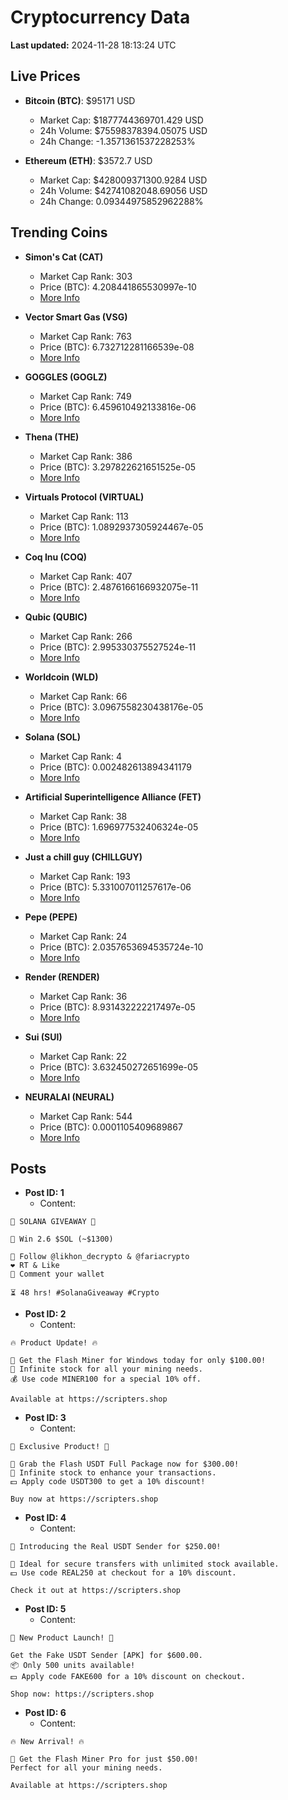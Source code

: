 # Cryptocurrency Data

**Last updated:** 2024-11-28 18:13:24 UTC

## Live Prices
- **Bitcoin (BTC)**: $95171 USD
  - Market Cap: $1877744369701.429 USD
  - 24h Volume: $75598378394.05075 USD
  - 24h Change: -1.3571361537228253%

- **Ethereum (ETH)**: $3572.7 USD
  - Market Cap: $428009371300.9284 USD
  - 24h Volume: $42741082048.69056 USD
  - 24h Change: 0.09344975852962288%

## Trending Coins
- **Simon's Cat (CAT)**
  - Market Cap Rank: 303
  - Price (BTC): 4.208441865530997e-10
  - [More Info](https://www.coingecko.com/en/coins/simons-cat)

- **Vector Smart Gas (VSG)**
  - Market Cap Rank: 763
  - Price (BTC): 6.732712281166539e-08
  - [More Info](https://www.coingecko.com/en/coins/vector-smart-gas)

- **GOGGLES (GOGLZ)**
  - Market Cap Rank: 749
  - Price (BTC): 6.459610492133816e-06
  - [More Info](https://www.coingecko.com/en/coins/goggles)

- **Thena (THE)**
  - Market Cap Rank: 386
  - Price (BTC): 3.297822621651525e-05
  - [More Info](https://www.coingecko.com/en/coins/thena)

- **Virtuals Protocol (VIRTUAL)**
  - Market Cap Rank: 113
  - Price (BTC): 1.0892937305924467e-05
  - [More Info](https://www.coingecko.com/en/coins/virtual-protocol)

- **Coq Inu (COQ)**
  - Market Cap Rank: 407
  - Price (BTC): 2.4876166166932075e-11
  - [More Info](https://www.coingecko.com/en/coins/coq-inu)

- **Qubic (QUBIC)**
  - Market Cap Rank: 266
  - Price (BTC): 2.995330375527524e-11
  - [More Info](https://www.coingecko.com/en/coins/qubic)

- **Worldcoin (WLD)**
  - Market Cap Rank: 66
  - Price (BTC): 3.0967558230438176e-05
  - [More Info](https://www.coingecko.com/en/coins/worldcoin)

- **Solana (SOL)**
  - Market Cap Rank: 4
  - Price (BTC): 0.002482613894341179
  - [More Info](https://www.coingecko.com/en/coins/solana)

- **Artificial Superintelligence Alliance (FET)**
  - Market Cap Rank: 38
  - Price (BTC): 1.696977532406324e-05
  - [More Info](https://www.coingecko.com/en/coins/artificial-superintelligence-alliance)

- **Just a chill guy (CHILLGUY)**
  - Market Cap Rank: 193
  - Price (BTC): 5.331007011257617e-06
  - [More Info](https://www.coingecko.com/en/coins/just-a-chill-guy)

- **Pepe (PEPE)**
  - Market Cap Rank: 24
  - Price (BTC): 2.0357653694535724e-10
  - [More Info](https://www.coingecko.com/en/coins/pepe)

- **Render (RENDER)**
  - Market Cap Rank: 36
  - Price (BTC): 8.931432222217497e-05
  - [More Info](https://www.coingecko.com/en/coins/render)

- **Sui (SUI)**
  - Market Cap Rank: 22
  - Price (BTC): 3.632450272651699e-05
  - [More Info](https://www.coingecko.com/en/coins/sui)

- **NEURALAI (NEURAL)**
  - Market Cap Rank: 544
  - Price (BTC): 0.0001105409689867
  - [More Info](https://www.coingecko.com/en/coins/neuralai)

## Posts
- **Post ID: 1**
  - Content:
```
🚀 SOLANA GIVEAWAY 🚀

🎁 Win 2.6 $SOL (~$1300)

🤝 Follow @likhon_decrypto & @fariacrypto
❤️ RT & Like
💬 Comment your wallet

⏳ 48 hrs! #SolanaGiveaway #Crypto
```

- **Post ID: 2**
  - Content:
```
🔥 Product Update! 🔥

🚀 Get the Flash Miner for Windows today for only $100.00!
🔋 Infinite stock for all your mining needs.
💰 Use code MINER100 for a special 10% off.

Available at https://scripters.shop
```

- **Post ID: 3**
  - Content:
```
🎁 Exclusive Product! 🎁

💸 Grab the Flash USDT Full Package now for $300.00!
🎉 Infinite stock to enhance your transactions.
💵 Apply code USDT300 to get a 10% discount!

Buy now at https://scripters.shop
```

- **Post ID: 4**
  - Content:
```
💎 Introducing the Real USDT Sender for $250.00!

💼 Ideal for secure transfers with unlimited stock available.
💵 Use code REAL250 at checkout for a 10% discount.

Check it out at https://scripters.shop
```

- **Post ID: 5**
  - Content:
```
🚀 New Product Launch! 🚀

Get the Fake USDT Sender [APK] for $600.00.
📦 Only 500 units available!
💵 Apply code FAKE600 for a 10% discount on checkout.

Shop now: https://scripters.shop
```

- **Post ID: 6**
  - Content:
```
🔥 New Arrival! 🔥

💸 Get the Flash Miner Pro for just $50.00!
Perfect for all your mining needs.

Available at https://scripters.shop
```


